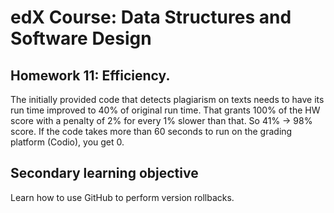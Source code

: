 # edX Course: Data Structures and Software Design
## Homework 11: Efficiency.
The initially provided code that detects plagiarism on texts needs to have its run time improved to 40% of original run time. That grants 100% of the HW score with a penalty of 2% for every 1% slower than that. So 41% -> 98% score.
If the code takes more than 60 seconds to run on the grading platform (Codio), you get 0.

## Secondary learning objective
Learn how to use GitHub to perform version rollbacks.